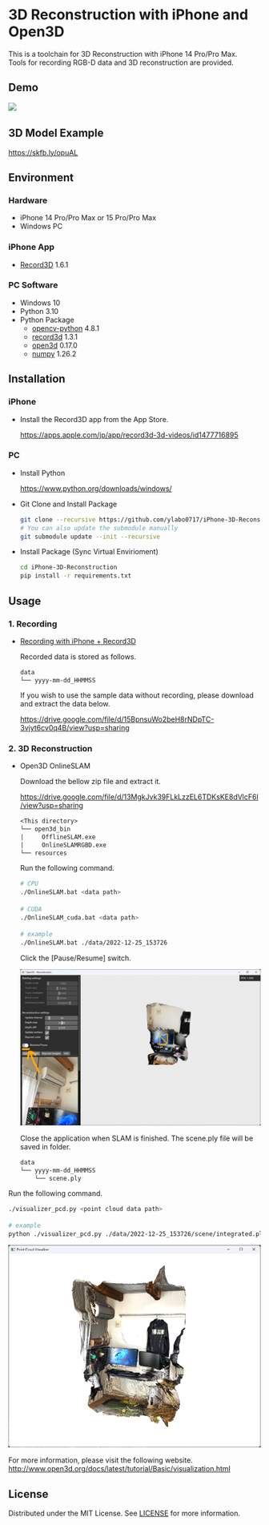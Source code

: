 # 3D Reconstruction with iPhone and Open3D

This is a toolchain for 3D Reconstruction with iPhone 14 Pro/Pro Max.   
Tools for recording RGB-D data and 3D reconstruction are provided.

## Demo

[![](https://img.youtube.com/vi/mg64PCfr1u8/0.jpg)](https://www.youtube.com/watch?v=mg64PCfr1u8)

## 3D Model Example

https://skfb.ly/opuAL


## Environment

### Hardware

* iPhone 14 Pro/Pro Max or 15 Pro/Pro Max
* Windows PC

### iPhone App

* [Record3D](https://apps.apple.com/jp/app/record3d-3d-videos/id1477716895) 1.6.1

### PC Software

* Windows 10
* Python 3.10
* Python Package
    - [opencv-python](https://github.com/opencv/opencv) 4.8.1
    - [record3d](https://github.com/marek-simonik/record3d) 1.3.1
    - [open3d](https://github.com/isl-org/Open3D) 0.17.0
    - [numpy](https://numpy.org/) 1.26.2

## Installation

### iPhone

* Install the Record3D app from the App Store.

    https://apps.apple.com/jp/app/record3d-3d-videos/id1477716895

### PC

* Install Python

    https://www.python.org/downloads/windows/


* Git Clone and Install Package

    ```bash
    git clone --recursive https://github.com/ylabo0717/iPhone-3D-Reconstruction.git
    # You can also update the submodule manually
    git submodule update --init --recursive
    ```

* Install Package (Sync Virtual Envirioment)

    ```bash
    cd iPhone-3D-Reconstruction
    pip install -r requirements.txt
    ```

## Usage

### 1. Recording

  * [Recording with iPhone + Record3D](./doc/recording_with_record3d.md)

    Recorded data is stored as follows.

    ```
    data
    └── yyyy-mm-dd_HHMMSS
    ```

    If you wish to use the sample data without recording, please download and extract the data below.

    https://drive.google.com/file/d/15BpnsuWo2beH8rNDpTC-3vjyt6cv0q4B/view?usp=sharing

### 2. 3D Reconstruction

* Open3D OnlineSLAM

    Download the bellow zip file and extract it.  

    https://drive.google.com/file/d/13MgkJvk39FLkLzzEL6TDKsKE8dVlcF6l/view?usp=sharing

    ```
    <This directory>
    └── open3d_bin
    |     OfflineSLAM.exe
    |     OnlineSLAMRGBD.exe
    └── resources
    ```

    Run the following command.

    ```bash
    # CPU
    ./OnlineSLAM.bat <data path>

    # CUDA
    ./OnlineSLAM_cuda.bat <data path>

    # example
    ./OnlineSLAM.bat ./data/2022-12-25_153726
    ```

    Click the [Pause/Resume] switch.

    ![](./images/open3d_online_slam.png)

    Close the application when SLAM is finished.
    The scene.ply file will be saved in <data path> folder.

    ```
    data
    └── yyyy-mm-dd_HHMMSS
        └── scene.ply
    ```


Run the following command.

```bash
./visualizer_pcd.py <point cloud data path>

# example
python ./visualizer_pcd.py ./data/2022-12-25_153726/scene/integrated.ply
```

![](./images/visualizer_pcd.png)


For more information, please visit the following website.
http://www.open3d.org/docs/latest/tutorial/Basic/visualization.html


## License

Distributed under the MIT License. See [LICENSE](./LICENSE) for more information.
